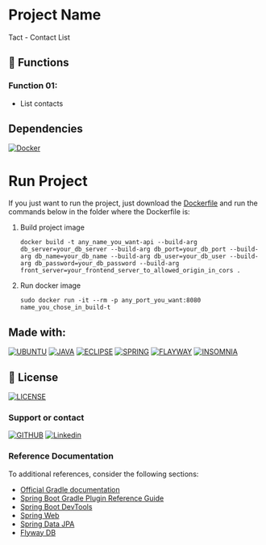 # Project Name

Tact - Contact List

## 🔧 Functions

### Function 01:
- List contacts

## Dependencies 

[![Docker](https://img.shields.io/badge/Docker-0395bf?style=for-the-badge&logo=docker&logoColor=white)](https://www.docker.com/)

# Run Project

If you just want to run the project, just download the [Dockerfile](Dockerfile) and run the commands below in the folder where the Dockerfile is:

1. Build project image 

    ```
    docker build -t any_name_you_want-api --build-arg db_server=your_db_server --build-arg db_port=your_db_port --build-arg db_name=your_db_name --build-arg db_user=your_db_user --build-arg db_password=your_db_password --build-arg front_server=your_frontend_server_to_allowed_origin_in_cors .
    ``` 

2. Run docker image

    ```
	sudo docker run -it --rm -p any_port_you_want:8080 name_you_chose_in_build-t
    ``` 

## Made with:
[![UBUNTU](https://img.shields.io/badge/Ubuntu-e95420?style=for-the-badge&logo=ubuntu&logoColor=white)](https://ubuntu.com/download)
[![JAVA](https://img.shields.io/badge/Java-cc0000?style=for-the-badge&logo=openjdk&logoColor=white)](https://www.java.com/)
[![ECLIPSE](https://img.shields.io/badge/Eclipse-2c2255?style=for-the-badge&logo=eclipse&logoColor=white)](https://www.eclipse.org/downloads/)
[![SPRING](https://img.shields.io/badge/Spring-6db33f?style=for-the-badge&logo=spring&logoColor=white)](https://spring.io/)
[![FLAYWAY](https://img.shields.io/badge/Flyway-cc0000?style=for-the-badge&logo=flyway&logoColor=white)](https://flywaydb.org/)
[![INSOMNIA](https://img.shields.io/badge/Insomnia-6600d8?style=for-the-badge&logo=insomnia&logoColor=white)](https://insomnia.rest/)

## 🔖 License
[![LICENSE](https://img.shields.io/badge/Custom_GPL_3.0-E58080?style=for-the-badge&logo=bookstack&logoColor=white)](/LICENSE)

### Support or contact

[![GITHUB](https://img.shields.io/badge/Github-000000?style=for-the-badge&logo=github&logoColor=white)](https://github.com/dmarlon/)
[![Linkedin](https://img.shields.io/badge/LinkedIn-0077B5?style=for-the-badge&logo=linkedin&logoColor=white)](https://www.linkedin.com/in/marlon-dauernheimer-55278073/)

### Reference Documentation
To additional references, consider the following sections:

* [Official Gradle documentation](https://docs.gradle.org)
* [Spring Boot Gradle Plugin Reference Guide](https://docs.spring.io/spring-boot/docs/2.6.3/gradle-plugin/reference/html/)
* [Spring Boot DevTools](https://docs.spring.io/spring-boot/docs/2.6.3/reference/htmlsingle/#using-boot-devtools)
* [Spring Web](https://docs.spring.io/spring-boot/docs/2.6.3/reference/htmlsingle/#boot-features-developing-web-applications)
* [Spring Data JPA](https://docs.spring.io/spring-boot/docs/2.6.3/reference/htmlsingle/#boot-features-jpa-and-spring-data)
* [Flyway DB](https://flywaydb.org/documentation/)

